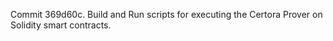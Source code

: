 Commit 369d60c.                    Build and Run scripts for executing the Certora Prover on Solidity smart contracts.